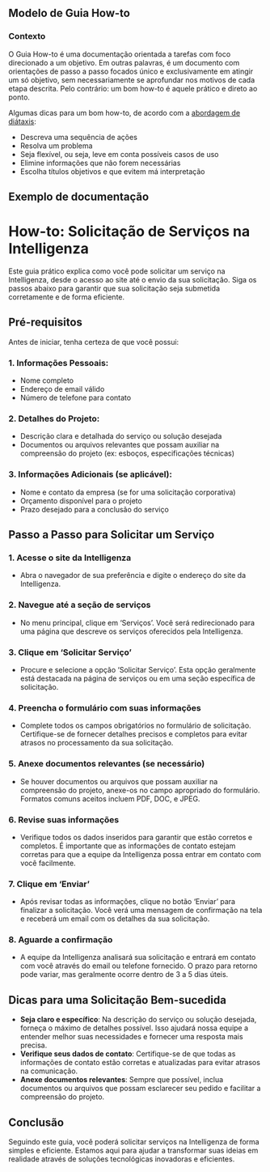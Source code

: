## Modelo de Guia How-to

### Contexto 
O Guia How-to é uma documentação orientada a tarefas com foco direcionado a um objetivo. Em outras palavras, é um documento com orientações de passo a passo focados único e exclusivamente em atingir um só objetivo, sem necessariamente se aprofundar nos motivos de cada etapa descrita. Pelo contrário: um bom how-to é aquele prático e direto ao ponto. 

Algumas dicas para um bom how-to, de acordo com a [abordagem de diátaxis](https://diataxis.fr/how-to-guides/):
* Descreva uma sequência de ações 
* Resolva um problema
* Seja flexível, ou seja, leve em conta possíveis casos de uso 
* Elimine informações que não forem necessárias 
* Escolha títulos objetivos e que evitem má interpretação

## Exemplo de documentação 

# How-to: Solicitação de Serviços na Intelligenza
Este guia prático explica como você pode solicitar um serviço na Intelligenza, desde o acesso ao site até o envio da sua solicitação. Siga os passos abaixo para garantir que sua solicitação seja submetida corretamente e de forma eficiente.

## Pré-requisitos
Antes de iniciar, tenha certeza de que você possui:

### 1. Informações Pessoais:
  - Nome completo
  - Endereço de email válido
  - Número de telefone para contato
 
### 2. Detalhes do Projeto:
  -  Descrição clara e detalhada do serviço ou solução desejada
  - Documentos ou arquivos relevantes que possam auxiliar na compreensão do projeto (ex: esboços, especificações técnicas)

### 3. Informações Adicionais (se aplicável):
- Nome e contato da empresa (se for uma solicitação corporativa)
- Orçamento disponível para o projeto
- Prazo desejado para a conclusão do serviço

## Passo a Passo para Solicitar um Serviço
### 1. Acesse o site da Intelligenza
- Abra o navegador de sua preferência e digite o endereço do site da Intelligenza.
  
### 2. Navegue até a seção de serviços
- No menu principal, clique em ‘Serviços’. Você será redirecionado para uma página que descreve os serviços oferecidos pela Intelligenza.

### 3. Clique em ‘Solicitar Serviço’
- Procure e selecione a opção ‘Solicitar Serviço’. Esta opção geralmente está destacada na página de serviços ou em uma seção específica de solicitação.

### 4. Preencha o formulário com suas informações
- Complete todos os campos obrigatórios no formulário de solicitação. Certifique-se de fornecer detalhes precisos e completos para evitar atrasos no processamento da sua solicitação.

### 5. Anexe documentos relevantes (se necessário)
- Se houver documentos ou arquivos que possam auxiliar na compreensão do projeto, anexe-os no campo apropriado do formulário. Formatos comuns aceitos incluem PDF, DOC, e JPEG.

### 6. Revise suas informações
- Verifique todos os dados inseridos para garantir que estão corretos e completos. É importante que as informações de contato estejam corretas para que a equipe da Intelligenza possa entrar em contato com você facilmente.

### 7. Clique em ‘Enviar’
- Após revisar todas as informações, clique no botão ‘Enviar’ para finalizar a solicitação. Você verá uma mensagem de confirmação na tela e receberá um email com os detalhes da sua solicitação.

### 8. Aguarde a confirmação
- A equipe da Intelligenza analisará sua solicitação e entrará em contato com você através do email ou telefone fornecido. O prazo para retorno pode variar, mas geralmente ocorre dentro de 3 a 5 dias úteis.

## Dicas para uma Solicitação Bem-sucedida
- **Seja claro e específico**: Na descrição do serviço ou solução desejada, forneça o máximo de detalhes possível. Isso ajudará nossa equipe a entender melhor suas necessidades e fornecer uma resposta mais precisa.
- **Verifique seus dados de contato**: Certifique-se de que todas as informações de contato estão corretas e atualizadas para evitar atrasos na comunicação.
- **Anexe documentos relevantes**: Sempre que possível, inclua documentos ou arquivos que possam esclarecer seu pedido e facilitar a compreensão do projeto.

## Conclusão
Seguindo este guia, você poderá solicitar serviços na Intelligenza de forma simples e eficiente. Estamos aqui para ajudar a transformar suas ideias em realidade através de soluções tecnológicas inovadoras e eficientes.

